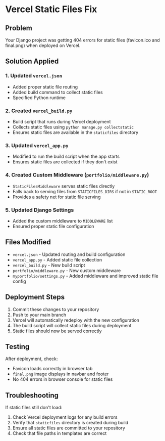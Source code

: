 # Vercel Static Files Fix

## Problem

Your Django project was getting 404 errors for static files (favicon.ico and final.png) when deployed on Vercel.

## Solution Applied

### 1. Updated `vercel.json`

- Added proper static file routing
- Added build command to collect static files
- Specified Python runtime

### 2. Created `vercel_build.py`

- Build script that runs during Vercel deployment
- Collects static files using `python manage.py collectstatic`
- Ensures static files are available in the `staticfiles` directory

### 3. Updated `vercel_app.py`

- Modified to run the build script when the app starts
- Ensures static files are collected if they don't exist

### 4. Created Custom Middleware (`portfolio/middleware.py`)

- `StaticFilesMiddleware` serves static files directly
- Falls back to serving files from `STATICFILES_DIRS` if not in `STATIC_ROOT`
- Provides a safety net for static file serving

### 5. Updated Django Settings

- Added the custom middleware to `MIDDLEWARE` list
- Ensured proper static file configuration

## Files Modified

- `vercel.json` - Updated routing and build configuration
- `vercel_app.py` - Added static file collection
- `vercel_build.py` - New build script
- `portfolio/middleware.py` - New custom middleware
- `myportfolio/settings.py` - Added middleware and improved static file config

## Deployment Steps

1. Commit these changes to your repository
2. Push to your main branch
3. Vercel will automatically redeploy with the new configuration
4. The build script will collect static files during deployment
5. Static files should now be served correctly

## Testing

After deployment, check:

- Favicon loads correctly in browser tab
- `final.png` image displays in navbar and footer
- No 404 errors in browser console for static files

## Troubleshooting

If static files still don't load:

1. Check Vercel deployment logs for any build errors
2. Verify that `staticfiles` directory is created during build
3. Ensure all static files are committed to your repository
4. Check that file paths in templates are correct
